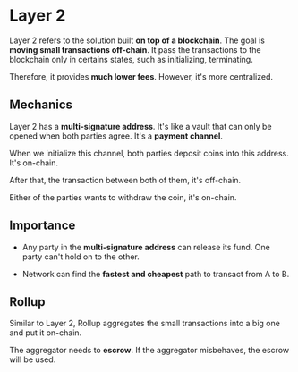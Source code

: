 # Layer 2

Layer 2 refers to the solution built **on top of a blockchain**. The goal is **moving small transactions off-chain**. It pass the transactions to the blockchain only in certains states, such as initializing, terminating.

Therefore, it provides **much lower fees**. However, it's more centralized.

## Mechanics

Layer 2 has a **multi-signature address**. It's like a vault that can only be opened when both parties agree. It's a **payment channel**.

When we initialize this channel, both parties deposit coins into this address. It's on-chain.

After that, the transaction between both of them, it's off-chain.

Either of the parties wants to withdraw the coin, it's on-chain.

## Importance

- Any party in the **multi-signature address** can release its fund. One party can't hold on to the other.

- Network can find the **fastest and cheapest** path to transact from A to B.

## Rollup

Similar to Layer 2, Rollup aggregates the small transactions into a big one and put it on-chain.

The aggregator needs to **escrow**. If the aggregator misbehaves, the escrow will be used.
